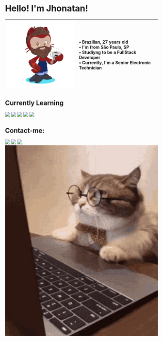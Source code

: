 <link rel="stylesheet" type='text/css' href="https://cdn.jsdelivr.net/gh/devicons/devicon@latest/devicon.min.css" /> 

# Hello! I'm Jhonatan!

| <img src="octocat-1732123999813.png" width="300" heigh="600"> |• Brazilian, 27 years old <br> • I'm from São Paulo, SP <br> • Studiyng to be a FullStack Developer <br> • Currently, I'm a Senior Electronic Technician  |
|-|:-|


## Currently Learning
<img src="https://cdn.jsdelivr.net/gh/devicons/devicon@latest/icons/javascript/javascript-original.svg" width="50" heigh="100" /> <img src="https://cdn.jsdelivr.net/gh/devicons/devicon@latest/icons/nodejs/nodejs-original-wordmark.svg" width="50" heigh="100"/> <img src="https://cdn.jsdelivr.net/gh/devicons/devicon@latest/icons/mongodb/mongodb-original-wordmark.svg" width="50" heigh="100"/>
<img src="https://cdn.jsdelivr.net/gh/devicons/devicon@latest/icons/html5/html5-original-wordmark.svg" width="50" heigh="100" />
<img src="https://cdn.jsdelivr.net/gh/devicons/devicon@latest/icons/css3/css3-original-wordmark.svg" width="50" heigh="100" />
          


## Contact-me:

<div>
<a href="https://www.instagram.com/jhows.freitas/" target="_blank"><img loading="lazy" src="https://img.shields.io/badge/-Instagram-%23E4405F?style=for-the-badge&logo=instagram&logoColor=white" target="_blank"></a>
<a href = "mailto:dev.jhonatanfreitas@gmail.com"><img loading="lazy" src="https://img.shields.io/badge/Gmail-D14836?style=for-the-badge&logo=gmail&logoColor=white" target="_blank"></a>
<a href="https://www.linkedin.com/in/jhonatan-silva-de-freitas-21474612b/" target="_blank"><img loading="lazy" src="https://img.shields.io/badge/-LinkedIn-%230077B5?style=for-the-badge&logo=linkedin&logoColor=white" target="_blank"></a>  
  
  
</div>

<img src="tenor.gif" alt="My GIF" style="max-width: 100%; height: auto;">
